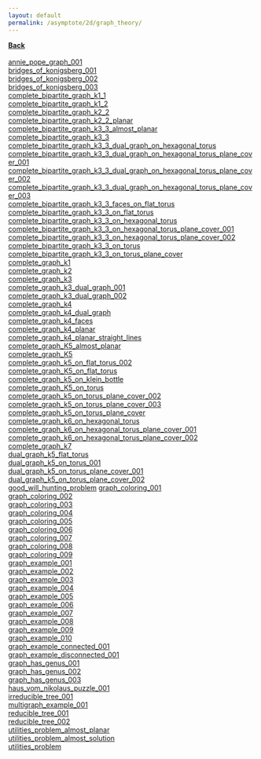 ```yaml
---
layout: default
permalink: /asymptote/2d/graph_theory/
---
```


[**Back**](../../)<br /><br />
[annie_pope_graph_001](https://ryanmaguire.github.io/assets/annie_pope_graph_001.pdf)<br />
[bridges_of_konigsberg_001](https://ryanmaguire.github.io/assets/bridges_of_konigsberg_001.pdf)<br />
[bridges_of_konigsberg_002](https://ryanmaguire.github.io/assets/bridges_of_konigsberg_002.pdf)<br />
[bridges_of_konigsberg_003](https://ryanmaguire.github.io/assets/bridges_of_konigsberg_003.pdf)<br />
[complete_bipartite_graph_k1_1](https://ryanmaguire.github.io/assets/complete_bipartite_graph_k1_1.pdf)<br />
[complete_bipartite_graph_k1_2](https://ryanmaguire.github.io/assets/complete_bipartite_graph_k1_2.pdf)<br />
[complete_bipartite_graph_k2_2](https://ryanmaguire.github.io/assets/complete_bipartite_graph_k2_2.pdf)<br />
[complete_bipartite_graph_k2_2_planar](https://ryanmaguire.github.io/assets/complete_bipartite_graph_k2_2_planar.pdf)<br />
[complete_bipartite_graph_k3_3_almost_planar](https://ryanmaguire.github.io/assets/complete_bipartite_graph_k3_3_almost_planar.pdf)<br />
[complete_bipartite_graph_k3_3](https://ryanmaguire.github.io/assets/complete_bipartite_graph_k3_3.pdf)<br />
[complete_bipartite_graph_k3_3_dual_graph_on_hexagonal_torus](https://ryanmaguire.github.io/assets/complete_bipartite_graph_k3_3_dual_graph_on_hexagonal_torus.pdf)<br />
[complete_bipartite_graph_k3_3_dual_graph_on_hexagonal_torus_plane_cover_001](https://ryanmaguire.github.io/assets/complete_bipartite_graph_k3_3_dual_graph_on_hexagonal_torus_plane_cover_001.pdf)<br />
[complete_bipartite_graph_k3_3_dual_graph_on_hexagonal_torus_plane_cover_002](https://ryanmaguire.github.io/assets/complete_bipartite_graph_k3_3_dual_graph_on_hexagonal_torus_plane_cover_002.pdf)<br />
[complete_bipartite_graph_k3_3_dual_graph_on_hexagonal_torus_plane_cover_003](https://ryanmaguire.github.io/assets/complete_bipartite_graph_k3_3_dual_graph_on_hexagonal_torus_plane_cover_003.pdf)<br />
[complete_bipartite_graph_k3_3_faces_on_flat_torus](https://ryanmaguire.github.io/assets/complete_bipartite_graph_k3_3_faces_on_flat_torus.pdf)<br />
[complete_bipartite_graph_k3_3_on_flat_torus](https://ryanmaguire.github.io/assets/complete_bipartite_graph_k3_3_on_flat_torus.pdf)<br />
[complete_bipartite_graph_k3_3_on_hexagonal_torus](https://ryanmaguire.github.io/assets/complete_bipartite_graph_k3_3_on_hexagonal_torus.pdf)<br />
[complete_bipartite_graph_k3_3_on_hexagonal_torus_plane_cover_001](https://ryanmaguire.github.io/assets/complete_bipartite_graph_k3_3_on_hexagonal_torus_plane_cover_001.pdf)<br />
[complete_bipartite_graph_k3_3_on_hexagonal_torus_plane_cover_002](https://ryanmaguire.github.io/assets/complete_bipartite_graph_k3_3_on_hexagonal_torus_plane_cover_002.pdf)<br />
[complete_bipartite_graph_k3_3_on_torus](https://ryanmaguire.github.io/assets/complete_bipartite_graph_k3_3_on_torus.pdf)<br />
[complete_bipartite_graph_k3_3_on_torus_plane_cover](https://ryanmaguire.github.io/assets/complete_bipartite_graph_k3_3_on_torus_plane_cover.pdf)<br />
[complete_graph_k1](https://ryanmaguire.github.io/assets/complete_graph_k1.pdf)<br />
[complete_graph_k2](https://ryanmaguire.github.io/assets/complete_graph_k2.pdf)<br />
[complete_graph_k3](https://ryanmaguire.github.io/assets/complete_graph_k3.pdf)<br />
[complete_graph_k3_dual_graph_001](https://ryanmaguire.github.io/assets/complete_graph_k3_dual_graph_001.pdf)<br />
[complete_graph_k3_dual_graph_002](https://ryanmaguire.github.io/assets/complete_graph_k3_dual_graph_002.pdf)<br />
[complete_graph_k4](https://ryanmaguire.github.io/assets/complete_graph_k4.pdf)<br />
[complete_graph_k4_dual_graph](https://ryanmaguire.github.io/assets/complete_graph_k4_dual_graph.pdf)<br />
[complete_graph_k4_faces](https://ryanmaguire.github.io/assets/complete_graph_k4_faces.pdf)<br />
[complete_graph_k4_planar](https://ryanmaguire.github.io/assets/complete_graph_k4_planar.pdf)<br />
[complete_graph_k4_planar_straight_lines](https://ryanmaguire.github.io/assets/complete_graph_k4_planar_straight_lines.pdf)<br />
[complete_graph_K5_almost_planar](https://ryanmaguire.github.io/assets/complete_graph_K5_almost_planar.pdf)<br />
[complete_graph_K5](https://ryanmaguire.github.io/assets/complete_graph_K5.pdf)<br />
[complete_graph_k5_on_flat_torus_002](https://ryanmaguire.github.io/assets/complete_graph_k5_on_flat_torus_002.pdf)<br />
[complete_graph_K5_on_flat_torus](https://ryanmaguire.github.io/assets/complete_graph_K5_on_flat_torus.pdf)<br />
[complete_graph_k5_on_klein_bottle](https://ryanmaguire.github.io/assets/complete_graph_k5_on_klein_bottle.pdf)<br />
[complete_graph_K5_on_torus](https://ryanmaguire.github.io/assets/complete_graph_K5_on_torus.pdf)<br />
[complete_graph_k5_on_torus_plane_cover_002](https://ryanmaguire.github.io/assets/complete_graph_k5_on_torus_plane_cover_002.pdf)<br />
[complete_graph_k5_on_torus_plane_cover_003](https://ryanmaguire.github.io/assets/complete_graph_k5_on_torus_plane_cover_003.pdf)<br />
[complete_graph_k5_on_torus_plane_cover](https://ryanmaguire.github.io/assets/complete_graph_k5_on_torus_plane_cover.pdf)<br />
[complete_graph_k6_on_hexagonal_torus](https://ryanmaguire.github.io/assets/complete_graph_k6_on_hexagonal_torus.pdf)<br />
[complete_graph_k6_on_hexagonal_torus_plane_cover_001](https://ryanmaguire.github.io/assets/complete_graph_k6_on_hexagonal_torus_plane_cover_001.pdf)<br />
[complete_graph_k6_on_hexagonal_torus_plane_cover_002](https://ryanmaguire.github.io/assets/complete_graph_k6_on_hexagonal_torus_plane_cover_002.pdf)<br />
[complete_graph_k7](https://ryanmaguire.github.io/assets/complete_graph_k7.pdf)<br />
[dual_graph_k5_flat_torus](https://ryanmaguire.github.io/assets/dual_graph_k5_flat_torus.pdf)<br />
[dual_graph_k5_on_torus_001](https://ryanmaguire.github.io/assets/dual_graph_k5_on_torus_001.pdf)<br />
[dual_graph_k5_on_torus_plane_cover_001](https://ryanmaguire.github.io/assets/dual_graph_k5_on_torus_plane_cover_001.pdf)<br />
[dual_graph_k5_on_torus_plane_cover_002](https://ryanmaguire.github.io/assets/dual_graph_k5_on_torus_plane_cover_002.pdf)<br />
[good_will_hunting_problem](https://ryanmaguire.github.io/assets/good_will_hunting_problem.gif)
[graph_coloring_001](https://ryanmaguire.github.io/assets/graph_coloring_001.pdf)<br />
[graph_coloring_002](https://ryanmaguire.github.io/assets/graph_coloring_002.pdf)<br />
[graph_coloring_003](https://ryanmaguire.github.io/assets/graph_coloring_003.pdf)<br />
[graph_coloring_004](https://ryanmaguire.github.io/assets/graph_coloring_004.pdf)<br />
[graph_coloring_005](https://ryanmaguire.github.io/assets/graph_coloring_005.pdf)<br />
[graph_coloring_006](https://ryanmaguire.github.io/assets/graph_coloring_006.pdf)<br />
[graph_coloring_007](https://ryanmaguire.github.io/assets/graph_coloring_007.pdf)<br />
[graph_coloring_008](https://ryanmaguire.github.io/assets/graph_coloring_008.pdf)<br />
[graph_coloring_009](https://ryanmaguire.github.io/assets/graph_coloring_009.pdf)<br />
[graph_example_001](https://ryanmaguire.github.io/assets/graph_example_001.pdf)<br />
[graph_example_002](https://ryanmaguire.github.io/assets/graph_example_002.pdf)<br />
[graph_example_003](https://ryanmaguire.github.io/assets/graph_example_003.pdf)<br />
[graph_example_004](https://ryanmaguire.github.io/assets/graph_example_004.pdf)<br />
[graph_example_005](https://ryanmaguire.github.io/assets/graph_example_005.pdf)<br />
[graph_example_006](https://ryanmaguire.github.io/assets/graph_example_006.pdf)<br />
[graph_example_007](https://ryanmaguire.github.io/assets/graph_example_007.pdf)<br />
[graph_example_008](https://ryanmaguire.github.io/assets/graph_example_008.pdf)<br />
[graph_example_009](https://ryanmaguire.github.io/assets/graph_example_009.pdf)<br />
[graph_example_010](https://ryanmaguire.github.io/assets/graph_example_010.pdf)<br />
[graph_example_connected_001](https://ryanmaguire.github.io/assets/graph_example_connected_001.pdf)<br />
[graph_example_disconnected_001](https://ryanmaguire.github.io/assets/graph_example_disconnected_001.pdf)<br />
[graph_has_genus_001](https://ryanmaguire.github.io/assets/graph_has_genus_001.pdf)<br />
[graph_has_genus_002](https://ryanmaguire.github.io/assets/graph_has_genus_002.pdf)<br />
[graph_has_genus_003](https://ryanmaguire.github.io/assets/graph_has_genus_003.pdf)<br />
[haus_vom_nikolaus_puzzle_001](https://ryanmaguire.github.io/assets/haus_vom_nikolaus_puzzle_001.pdf)<br />
[irreducible_tree_001](https://ryanmaguire.github.io/assets/irreducible_tree_001.pdf)<br />
[multigraph_example_001](https://ryanmaguire.github.io/assets/multigraph_example_001.pdf)<br />
[reducible_tree_001](https://ryanmaguire.github.io/assets/reducible_tree_001.pdf)<br />
[reducible_tree_002](https://ryanmaguire.github.io/assets/reducible_tree_002.pdf)<br />
[utilities_problem_almost_planar](https://ryanmaguire.github.io/assets/utilities_problem_almost_planar.pdf)<br />
[utilities_problem_almost_solution](https://ryanmaguire.github.io/assets/utilities_problem_almost_solution.pdf)<br />
[utilities_problem](https://ryanmaguire.github.io/assets/utilities_problem.pdf)
